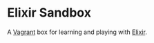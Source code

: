 # Elixir Sandbox

A [Vagrant][vagrant_up] box for learning and playing with [Elixir][elixir_lang].

[vagrant_up]: https://www.vagrantup.com/ 'Vagrant'
[elixir_lang]: http://elixir-lang.org/ 'Elixir'
